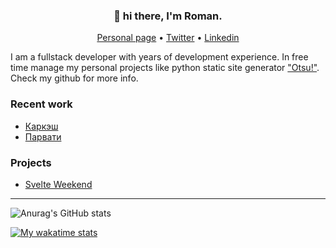 <h3 align="center">👋 hi there, I'm Roman.</h3>

<p align="center">
  <a href="https://yankowski.eu">Personal page</a> •
  <a href="https://twitter.com/youaresoroman">Twitter</a> •
  <a href="https://www.linkedin.com/in/youaresoroman">Linkedin</a>
</p>

I am a fullstack developer with years of development experience. In free time manage my personal projects like python static site generator ["Otsu!"](https://github.com/otsu-python/otsu). Check my github for more info.

### Recent work
* <a href="https://xn--80atbx5b3a.xn--p1ai/">Каркэш</a>
* <a href="https://salon-mos.ru">Парвати</a>

### Projects
* <a href="https://github.com/youaresoroman/svelteweekend">Svelte Weekend</a>
---

![Anurag's GitHub stats](https://github-readme-stats.vercel.app/api?username=youaresoroman&show_icons=true&theme=default&count_private=true)

[![My wakatime stats](https://github-readme-stats.vercel.app/api/wakatime?username=youaresoroman)](https://github.com/youaresoroman)

